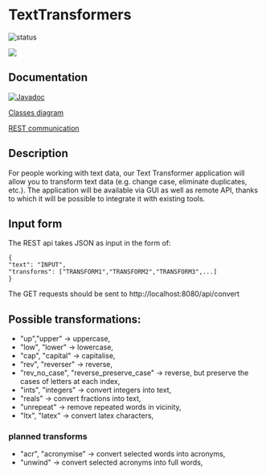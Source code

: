 # TextTransformers
![status](https://github.com/lucapl/TextTransformer/actions/workflows/build_and_test.yml/badge.svg)

![](https://media0.giphy.com/media/v1.Y2lkPTc5MGI3NjExYzg1ZDkxZGI5NzNiOTY2YjMzNGI0YjI3NDQwNDFiZjkxZTFlZWFmNyZlcD12MV9pbnRlcm5hbF9naWZzX2dpZklkJmN0PWc/7c0bE2bfJrfos/giphy.gif)

## Documentation
[![Javadoc](https://img.shields.io/badge/JavaDoc-Online-green)](https://lucapl.github.io/TextTransformer/javadoc/)

[Classes diagram](https://github.com/lucapl/TextTransformer/wiki/Project-Structure)

[REST communication](https://github.com/lucapl/TextTransformer/wiki/REST-message-sequence)


## Description
For people working with text data, our Text Transformer application will allow you to transform text data (e.g. change case, eliminate duplicates, etc.). The application will be available via GUI as well as remote API, thanks to which it will be possible to integrate it with existing tools.

## Input form
The REST api takes JSON as input in the form of:
```
{
"text": "INPUT",
"transforms": ["TRANSFORM1","TRANSFORM2","TRANSFORM3",...]
}
```
The GET requests should be sent to http://localhost:8080/api/convert
## Possible transformations:
- "up","upper" -> uppercase,
- "low", "lower" -> lowercase,
- "cap", "capital" -> capitalise,
- "rev", "reverser" -> reverse,
- "rev_no_case", "reverse_preserve_case" -> reverse, but preserve the cases of letters at each index,
- "ints", "integers" -> convert integers into text,
- "reals" -> convert fractions into text,
- "unrepeat" -> remove repeated words in vicinity,
- "ltx", "latex" -> convert latex characters,
### planned transforms
- "acr", "acronymise" -> convert selected words into acronyms,
- "unwind" -> convert selected acronyms into full words,
